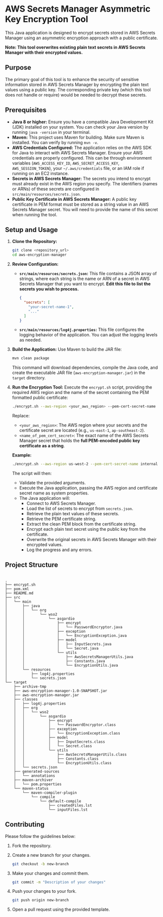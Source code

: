 # AWS Secrets Manager Asymmetric Key Encryption Tool

This Java application is designed to encrypt secrets stored in AWS Secrets Manager using an asymmetric encryption approach with a public certificate.

**Note: This tool overwrites existing plain text secrets in AWS Secrets Manager with their encrypted values.**

## Purpose

The primary goal of this tool is to enhance the security of sensitive information stored in AWS Secrets Manager by encrypting the plain text values using a public key. The corresponding private key (which this tool does not handle or require) would be needed to decrypt these secrets.

## Prerequisites

* **Java 8 or higher:** Ensure you have a compatible Java Development Kit (JDK) installed on your system. You can check your Java version by running `java -version` in your terminal.
* **Maven:** This project uses Maven for building. Make sure Maven is installed. You can verify by running `mvn -v`.
* **AWS Credentials Configured:** The application relies on the AWS SDK for Java to interact with AWS Secrets Manager. Ensure your AWS credentials are properly configured. This can be through environment variables (`AWS_ACCESS_KEY_ID`, `AWS_SECRET_ACCESS_KEY`, `AWS_SESSION_TOKEN`), your `~/.aws/credentials` file, or an IAM role if running on an EC2 instance.
* **Secrets in AWS Secrets Manager:** The secrets you intend to encrypt must already exist in the AWS region you specify. The identifiers (names or ARNs) of these secrets are configured in `src/main/resources/secrets.json`.
* **Public Key Certificate in AWS Secrets Manager:** A public key certificate in PEM format must be stored as a string value in an AWS Secrets Manager secret. You will need to provide the name of this secret when running the tool.

## Setup and Usage

1.  **Clone the Repository:**
    ```bash
    git clone <repository_url>
    cd aws-encryption-manager
    ```

2.  **Review Configuration:**
    * **`src/main/resources/secrets.json`:** This file contains a JSON array of strings, where each string is the name or ARN of a secret in AWS Secrets Manager that you want to encrypt. **Edit this file to list the secrets you wish to process.**
        ```json
        {
          "secrets": [
            "your-secret-name-1",
            "..."
          ]
        }
        ```
    * **`src/main/resources/log4j.properties`:** This file configures the logging behavior of the application. You can adjust the logging levels as needed.

3.  **Build the Application:**
    Use Maven to build the JAR file:
    ```bash
    mvn clean package
    ```
    This command will download dependencies, compile the Java code, and create the executable JAR file (`aws-encryption-manager.jar`) in the `target` directory.

4.  **Run the Encryption Tool:**
    Execute the `encrypt.sh` script, providing the required AWS region and the name of the secret containing the PEM formatted public certificate:
    ```bash
    ./encrypt.sh --aws-region <your_aws_region> --pem-cert-secret-name <name_of_pem_cert_secret>
    ```
    Replace:
    * `<your_aws_region>`: The AWS region where your secrets and the certificate secret are located (e.g., `us-east-1`, `ap-southeast-2`).
    * `<name_of_pem_cert_secret>`: The exact name of the AWS Secrets Manager secret that holds the **full PEM-encoded public key certificate as a string**.

    **Example:**
    ```bash
    ./encrypt.sh --aws-region us-west-2 --pem-cert-secret-name internal/public-encryption-cert
    ```

    The script will then:
    * Validate the provided arguments.
    * Execute the Java application, passing the AWS region and certificate secret name as system properties.
    * The Java application will:
        * Connect to AWS Secrets Manager.
        * Load the list of secrets to encrypt from `secrets.json`.
        * Retrieve the plain text values of these secrets.
        * Retrieve the PEM certificate string.
        * Extract the clean PEM block from the certificate string.
        * Encrypt each plain text secret using the public key from the certificate.
        * Overwrite the original secrets in AWS Secrets Manager with their encrypted values.
        * Log the progress and any errors.

## Project Structure

```plaintext

.
├── encrypt.sh
├── pom.xml
├── README.md
├── src
│   └── main
│       ├── java
│       │   └── org
│       │       └── wso2
│       │           └── asgardio
│       │               ├── encrypt
│       │               │   └── PasswordEncryptor.java
│       │               ├── exception
│       │               │   └── EncryptionException.java
│       │               ├── model
│       │               │   ├── InputSecrets.java
│       │               │   └── Secret.java
│       │               └── utils
│       │                   ├── AwsSecretsManagerUtils.java
│       │                   ├── Constants.java
│       │                   └── EncryptionUtils.java
│       └── resources
│           ├── log4j.properties
│           └── secrets.json
└── target
    ├── archive-tmp
    ├── aws-encryption-manager-1.0-SNAPSHOT.jar
    ├── aws-encryption-manager.jar
    ├── classes
    │   ├── log4j.properties
    │   ├── org
    │   │   └── wso2
    │   │       └── asgardio
    │   │           ├── encrypt
    │   │           │   └── PasswordEncryptor.class
    │   │           ├── exception
    │   │           │   └── EncryptionException.class
    │   │           ├── model
    │   │           │   ├── InputSecrets.class
    │   │           │   └── Secret.class
    │   │           └── utils
    │   │               ├── AwsSecretsManagerUtils.class
    │   │               ├── Constants.class
    │   │               └── EncryptionUtils.class
    │   └── secrets.json
    ├── generated-sources
    │   └── annotations
    ├── maven-archiver
    │   └── pom.properties
    └── maven-status
        └── maven-compiler-plugin
            └── compile
                └── default-compile
                    ├── createdFiles.lst
                    └── inputFiles.lst

```

## Contributing

Please follow the guidelines below:

1. Fork the repository.

2. Create a new branch for your changes.
   ```bash
   git checkout -b new-branch
   ```
3. Make your changes and commit them.
   ```bash
   git commit -m "Description of your changes"
   ```

4. Push your changes to your fork.
   ```bash
   git push origin new-branch
   ```

5. Open a pull request using the provided template.
